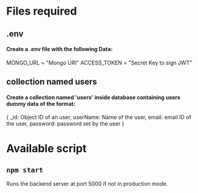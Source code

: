 # Files required
## .env
#### Create a .env file with the following Data:
MONGO_URL = "Mongo URI"
ACCESS_TOKEN = "Secret Key to sign JWT"

## collection named users
#### Create a collection named 'users' inside database containing users dummy data of the format:
{
    _id: Object ID of an user,
    userName: Name of the user,
    email: email ID of the user,
    password: password set by the user
}

# Available script
## `npm start`
Runs the backend server at port 5000 if not in production mode.